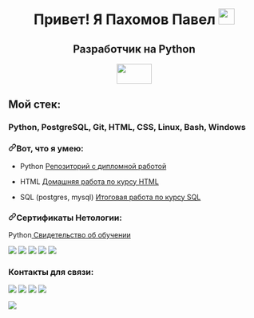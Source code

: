 <div>
    <h1 align="center">Привет! Я Пахомов Павел <img src="https://github.com/blackcater/blackcater/raw/main/images/Hi.gif" height="32"/></h1>
    <h2 align="center">Разработчик на Python</h2>
    <p align="center" ><img  src="https://lh5.googleusercontent.com/de5IZJL5SxMaZWH7Pd8bJOCnagT3GqY1s2Kov8fMIgWO_fQSr1PfzaRxzEg94qiMBrLHQYsfr2G8JOx3I7vcOJfF7kG7vNXRzNPsA12Klt2KC43h4R1PxdIBucyZ1WFC8chvOywh" width="70" height="40"/></p>
</div>


<div class="content-box">
        <div class="side-title"><h2>Мой стек:</h2>
          <h3 class="side-tags">Python, PostgreSQL, Git, HTML, CSS, Linux, Bash, Windows</h3>
        </div>
</div>


<div>
  <h3><a href="#вот-что-я-умею"><svg class="octicon octicon-link" viewBox="0 0 16 16" version="1.1" width="16" height="16" aria-hidden="true"><path d="m7.775 3.275 1.25-1.25a3.5 3.5 0 1 1 4.95 4.95l-2.5 2.5a3.5 3.5 0 0 1-4.95 0 .751.751 0 0 1 .018-1.042.751.751 0 0 1 1.042-.018 1.998 1.998 0 0 0 2.83 0l2.5-2.5a2.002 2.002 0 0 0-2.83-2.83l-1.25 1.25a.751.751 0 0 1-1.042-.018.751.751 0 0 1-.018-1.042Zm-4.69 9.64a1.998 1.998 0 0 0 2.83 0l1.25-1.25a.751.751 0 0 1 1.042.018.751.751 0 0 1 .018 1.042l-1.25 1.25a3.5 3.5 0 1 1-4.95-4.95l2.5-2.5a3.5 3.5 0 0 1 4.95 0 .751.751 0 0 1-.018 1.042.751.751 0 0 1-1.042.018 1.998 1.998 0 0 0-2.83 0l-2.5 2.5a1.998 1.998 0 0 0 0 2.83Z"></path></svg></a>Вот, что я умею:</h3>
  <ul>
    <li>
      <p dir="auto">Python <a href="https://github.com/PakhomovPavel/vk_inder.git">Репозиторий с дипломной работой</a></p>
    </li>
    <li>
      <p dir="auto">HTML <a href="https://codepen.io/PakhomovPavel/pen/dymNeoG?editors=1100">Домашняя работа по курсу HTML</a></p>
    </li>
    <li>
      <p dir="auto">SQL (postgres, mysql) <a href="https://github.com/PakhomovPavel/SQL.git">Итоговая работа по курсу SQL</a></p>
    </li>
  </ul>  
</div>  
<div>
  <h3 dir="auto"><a id="user-content-сертификаты-нетологии" class="anchor" aria-hidden="true" href="#сертификаты-нетологии"><svg class="octicon octicon-link" viewBox="0 0 16 16" version="1.1" width="16" height="16" aria-hidden="true"><path d="m7.775 3.275 1.25-1.25a3.5 3.5 0 1 1 4.95 4.95l-2.5 2.5a3.5 3.5 0 0 1-4.95 0 .751.751 0 0 1 .018-1.042.751.751 0 0 1 1.042-.018 1.998 1.998 0 0 0 2.83 0l2.5-2.5a2.002 2.002 0 0 0-2.83-2.83l-1.25 1.25a.751.751 0 0 1-1.042-.018.751.751 0 0 1-.018-1.042Zm-4.69 9.64a1.998 1.998 0 0 0 2.83 0l1.25-1.25a.751.751 0 0 1 1.042.018.751.751 0 0 1 .018 1.042l-1.25 1.25a3.5 3.5 0 1 1-4.95-4.95l2.5-2.5a3.5 3.5 0 0 1 4.95 0 .751.751 0 0 1-.018 1.042.751.751 0 0 1-1.042.018 1.998 1.998 0 0 0-2.83 0l-2.5 2.5a1.998 1.998 0 0 0 0 2.83Z"></path></svg></a>Сертификаты Нетологии:
  </h3>
  <p dir="auto">Python<a href="https://github.com/PakhomovPavel/PakhomovPavel/blob/main/certificate.pdf"> Свидетельство об обучении </a></p>
  </div>

<img src="https://img.shields.io/badge/Python-FFD43B?style=for-the-badge&logo=python&logoColor=blue"></img> <img src="https://img.shields.io/badge/PostgreSQL-316192?style=for-the-badge&logo=postgresql&logoColor=white"></img> <img src="https://img.shields.io/badge/HTML5-E34F26?style=for-the-badge&logo=html5&logoColor=white"></img> <img src="https://img.shields.io/badge/GIT-E44C30?style=for-the-badge&logo=git&logoColor=white"></img> <img src="https://img.shields.io/badge/Linux-FCC624?style=for-the-badge&logo=linux&logoColor=black"></img>

<div>
  <h3>Контакты для связи: </h3>
  <a href="https://t.me/PAVEL_PAKH0M0V"><img src="https://img.shields.io/badge/Telegram-2CA5E0?style=for-the-badge&logo=telegram&logoColor=white"></img></a> <a href="https://wa.me/9859906022"><img src="https://img.shields.io/badge/WhatsApp-25D366?style=for-the-badge&logo=whatsapp&logoColor=white"></img></a> <a href="mailto:pahomov.paul@gmail.com"><img src="https://img.shields.io/badge/Gmail-D14836?style=for-the-badge&logo=gmail&logoColor=white"></img></a> <a href="https://github.com/PakhomovPavel"><img src="https://img.shields.io/badge/GitHub-100000?style=for-the-badge&logo=github&logoColor=white"></img></a> 
</div>


<img src="http://github-profile-summary-cards.vercel.app/api/cards/profile-details?username=PakhomovPavel&theme=dracula"></img>

